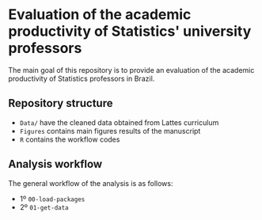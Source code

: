 # Evaluation of the academic productivity of Statistics' university professors

The main goal of this repository is to provide an evaluation of the academic productivity of Statistics professors in Brazil.

## Repository structure

- `Data/` have the cleaned data obtained from Lattes curriculum
- `Figures` contains main figures results of the manuscript
- `R` contains the workflow codes

## Analysis workflow

The general workflow of the analysis is as follows:

* 1º `00-load-packages`
* 2º `01-get-data`
